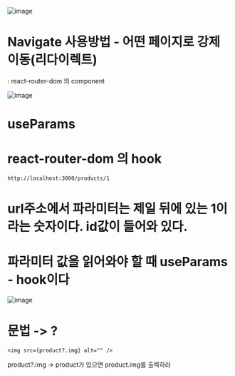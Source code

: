 

![image](https://github.com/sonahyeonn/react/assets/147791395/78f03c31-a641-437e-8d16-26bf4f21e379)

# Navigate 사용방법 - 어떤 페이지로 강제 이동(리다이렉트)
: react-router-dom 의 component

![image](https://github.com/sonahyeonn/react/assets/147791395/944a0196-3388-4a2e-ba85-d37474a42285)


# useParams
# react-router-dom 의 hook

```
http://localhost:3000/products/1
```

# url주소에서 파라미터는 제일 뒤에 있는 1이라는 숫자이다. id값이 들어와 있다.
# 파라미터 값을 읽어와야 할 때 useParams - hook이다

![image](https://github.com/sonahyeonn/react/assets/147791395/dc8497b2-42c4-4634-a89e-bf66b3a6a1ad)

# 문법 -> ?
```
<img src={product?.img} alt="" />
```
product?.img -> product가 있으면 product.img를 출력하라
